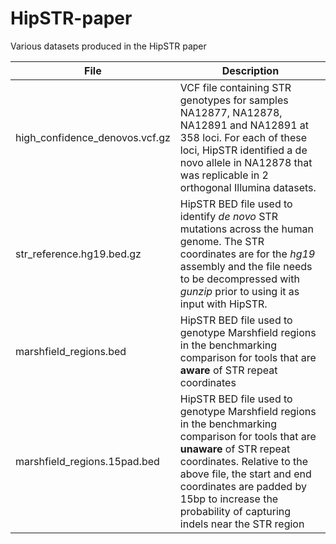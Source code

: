 # HipSTR-paper
Various datasets produced in the HipSTR paper


File | Description
---- | ----
 high_confidence_denovos.vcf.gz | VCF file containing STR genotypes for samples NA12877, NA12878, NA12891 and NA12891 at 358 loci. For each of these loci, HipSTR identified a de novo allele in NA12878 that was replicable in 2 orthogonal Illumina datasets.
 str_reference.hg19.bed.gz | HipSTR BED file used to identify *de novo* STR mutations across the human genome. The STR coordinates are for  the *hg19* assembly and the file needs to be decompressed with *gunzip* prior to using it as input with HipSTR.
 marshfield_regions.bed | HipSTR BED file used to genotype Marshfield regions in the benchmarking comparison for tools that are **aware** of STR repeat coordinates 
 marshfield_regions.15pad.bed | HipSTR BED file used to genotype Marshfield regions in the benchmarking comparison for tools that are **unaware** of STR repeat coordinates. Relative to the above file, the start and end coordinates are padded by 15bp to increase the probability of capturing indels near the STR region
